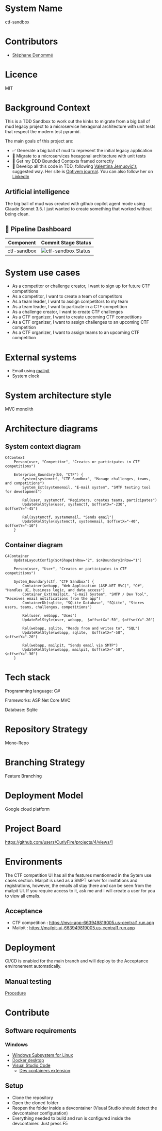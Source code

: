 # System Name
ctf-sandbox

# Contributors
- [Stéphane Denommé](https://github.com/CurlyFire)

# Licence
MIT

# Background Context
This is a TDD Sandbox to work out the kinks to migrate from a big ball of mud legacy project to a microservice hexagonal architecture with unit tests that respect the modern test pyramid.

The main goals of this project are:
- ✅ Generate a big ball of mud to represent the initial legacy application
- 🔄 Migrate to a microservices hexagonal architecture with unit tests
- 🔄 Get my DDD Bounded Contexts framed correctly
- 🔄 Develop all this code in TDD, following [Valentina Jemuovic's](https://github.com/valentinajemuovic) suggested way.  Her site is [Optivem journal](https://journal.optivem.com).  You can also follow her on [LinkedIn](https://www.linkedin.com/in/valentinajemuovic)

## Artificial intelligence
The big ball of mud was created with github copilot agent mode using Claude Sonnet 3.5.  I just wanted to create something that worked without being clean.

## 🚦 Pipeline Dashboard

| Component       | Commit Stage Status |
|-----------------|---------------------|
| ctf-sandbox     | ![ctf-sandbox Status](https://github.com/CurlyFire/ctf-sandbox/actions/workflows/commit-stage.yml/badge.svg) |

# System use cases
- As a competitor or challenge creator, I want to sign up for future CTF competitions
- As a competitor, I want to create a team of competitors
- As a team leader, I want to assign competitors to my team
- As a team leader, I want to particate in a CTF competition
- As a challenge creator, I want to create CTF challenges
- As a CTF organizer, I want to create upcoming CTF competitions
- As a CTF organizer, I want to assign challenges to an upcoming CTF competition
- As a CTF organizer, I want to assign teams to an upcoming CTF competition

# External systems
- Email using [mailpit](https://mailpit.axllent.org/)
- System clock

# System architecture style
MVC monolith

# Architecture diagrams

## System context diagram
```mermaid
C4Context
    Person(user, "Competitor", "Creates or participates in CTF competitions")

    Enterprise_Boundary(b0, "CTF") {
        System(systemctf, "CTF Sandbox", "Manage challenges, teams, and competitions")
        System_Ext(systememail, "E-mail system", "SMTP testing tool for development")

        Rel(user, systemctf, "Registers, creates teams, participates")
        UpdateRelStyle(user, systemctf, $offsetX="-230", $offsetY="-45")

        Rel(systemctf, systememail, "Sends email")
        UpdateRelStyle(systemctf, systememail, $offsetX="-40", $offsetY="-10")
    }
```

## Container diagram
```mermaid
C4Container
    UpdateLayoutConfig($c4ShapeInRow="2", $c4BoundaryInRow="1")

    Person(user, "User", "Creates or participates in CTF competitions")

    System_Boundary(ctf, "CTF Sandbox") {
        Container(webapp, "Web Application (ASP.NET MVC)", "C#", "Handles UI, business logic, and data access")
        Container_Ext(mailpit, "E-mail System", "SMTP / Dev Tool", "Receives email notifications from the app")
        ContainerDb(sqlite, "SQLite Database", "SQLite", "Stores users, teams, challenges, competitions")

        Rel(user, webapp, "Uses")
        UpdateRelStyle(user, webapp,  $offsetX="-50", $offsetY="-20")

        Rel(webapp, sqlite, "Reads from and writes to", "SQL")
        UpdateRelStyle(webapp, sqlite,  $offsetX="-50", $offsetY="-20")

        Rel(webapp, mailpit, "Sends email via SMTP")
        UpdateRelStyle(webapp, mailpit, $offsetX="-50", $offsetY="-30")
    }
```

# Tech stack
Programming language: C#

Frameworks: ASP.Net Core MVC

Database: Sqlite

# Repository Strategy
Mono-Repo

# Branching Strategy
Feature Branching

# Deployment Model
Google cloud platform

# Project Board
https://github.com/users/CurlyFire/projects/4/views/1

# Environments
The CTF competition UI has all the features mentionned in the Sytem use cases section.  Mailpit is used as a SMPT server for invitations and registrations, however, the emails all stay there and can be seen from the mailpit UI.  If you require access to it, ask me and I will create a user for you to view all emails.
## Acceptance
- CTF competition : https://mvc-app-663949819005.us-central1.run.app
- Mailpit : https://mailpit-ui-663949819005.us-central1.run.app

# Deployment
CI/CD is enabled for the main branch and will deploy to the Acceptance environement automatically.

## Manual testing
[Procedure](docs/manualtesting.md)

# Contribute
## Software requirements
### Windows
- [Windows Subsystem for Linux](https://learn.microsoft.com/en-us/windows/wsl/install)
- [Docker desktop](https://www.docker.com/products/docker-desktop/)
- [Visual Studio Code](https://code.visualstudio.com/)
    - [Dev containers extension](https://marketplace.visualstudio.com/items?itemName=ms-vscode-remote.remote-containers)

## Setup
- Clone the repository
- Open the cloned folder
- Reopen the folder inside a devcontainer (Visual Studio should detect the devcontainer configuration)
- Everything needed to build and run is configured inside the devcontainer.  Just press F5
